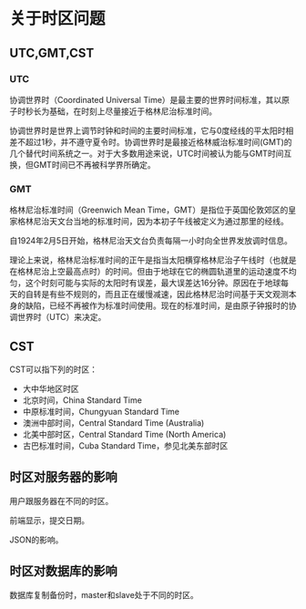 # 关于时区问题

## UTC,GMT,CST

### UTC

协调世界时（Coordinated Universal Time）是最主要的世界时间标准，其以原子时秒长为基础，在时刻上尽量接近于格林尼治标准时间。

协调世界时是世界上调节时钟和时间的主要时间标准，它与0度经线的平太阳时相差不超过1秒，并不遵守夏令时。协调世界时是最接近格林威治标准时间(GMT)的几个替代时间系统之一。对于大多数用途来说，UTC时间被认为能与GMT时间互换，但GMT时间已不再被科学界所确定。

### GMT
格林尼治标准时间（Greenwich Mean Time，GMT）是指位于英国伦敦郊区的皇家格林尼治天文台当地的标准时间，因为本初子午线被定义为通过那里的经线。

自1924年2月5日开始，格林尼治天文台负责每隔一小时向全世界发放调时信息。

理论上来说，格林尼治标准时间的正午是指当太阳横穿格林尼治子午线时（也就是在格林尼治上空最高点时）的时间。但由于地球在它的椭圆轨道里的运动速度不均匀，这个时刻可能与实际的太阳时有误差，最大误差达16分钟。原因在于地球每天的自转是有些不规则的，而且正在缓慢减速，因此格林尼治时间基于天文观测本身的缺陷，已经不再被作为标准时间使用。现在的标准时间，是由原子钟报时的协调世界时（UTC）来决定。

## CST

CST可以指下列的时区：

* 大中华地区时区
* 北京时间，China Standard Time
* 中原标准时间，Chungyuan Standard Time
* 澳洲中部时间，Central Standard Time (Australia)
* 北美中部时区，Central Standard Time (North America)
* 古巴标准时间，Cuba Standard Time，参见北美东部时区

## 时区对服务器的影响

用户跟服务器在不同的时区。

前端显示，提交日期。

JSON的影响。

## 时区对数据库的影响

数据库复制备份时，master和slave处于不同的时区。
